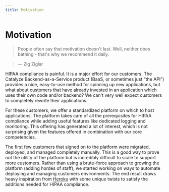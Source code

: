 ```yaml
---
title: Motivation
---
```


# Motivation

> People often say that motivation doesn't last. Well, neither does bathing - that's why we recommend it daily.

> — Zig Ziglar

HIPAA compliance is painful. It is a major effort for our customers. The Catalyze Backend-as-a-Service product (BaaS, or sometimes just “the API”) provides a nice, easy-to-use method for spinning up new applications, but what about customers that have already invested in an application which uses their own code and/or backend? We can't very well expect customers to completely rewrite their applications.

For these customers, we offer a standardized platform on which to host applications. The platform takes care of all the prerequisites for HIPAA compliance while adding useful features like dedicated logging and monitoring. This offering has generated a lot of interest, which is not surprising given the features offered in combination with our core competencies.

The first few customers that signed on to the platform were migrated, deployed, and managed completely manually. This is a good way to prove out the utility of the platform but is incredibly difficult to scale to support more customers. Rather than using a brute-force approach to growing the platform (adding hordes of staff), we started working on ways to automate deploying and managing customers environments. The end result draws heavy inspiration from [Heroku](http://www.heroku.com) with some unique twists to satisfy the additions needed for HIPAA compliance.
